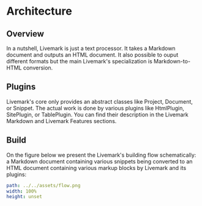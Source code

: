 # Architecture

## Overview

In a nutshell, Livemark is just a text processor. It takes a Markdown document and outputs an HTML document. It also possible to ouput different formats but the main Livemark's specialization is Markdown-to-HTML conversion.

## Plugins

Livemark's core only provides an abstract classes like Project, Document, or Snippet. The actual work is done by various plugins like HtmlPlugin, SitePlugin, or TablePlugin. You can find their description in the Livemark Markdown and Livemark Features sections.

## Build

On the figure below we present the Livemark's building flow schematically: a Markdown document containing various snippets being converted to an HTML document containing various markup blocks by Livemark and its plugins:

```yaml image
path: ../../assets/flow.png
width: 100%
height: unset
```
